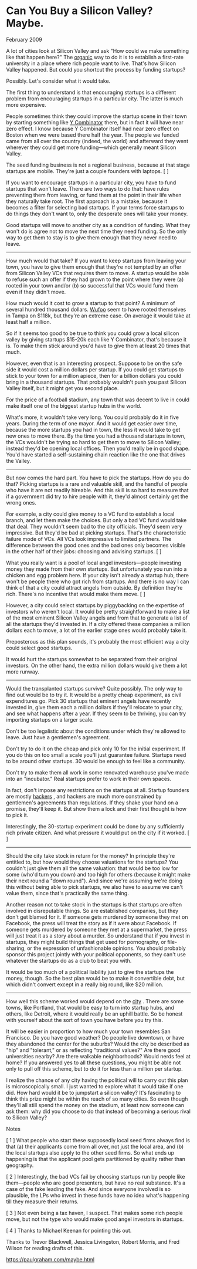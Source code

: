# Can You Buy a Silicon Valley?  Maybe.

February 2009

A lot of cities look at Silicon Valley and ask "How could we make something like that happen here?" The [organic](https://paulgraham.com/siliconvalley.html) way to do it is to establish a first-rate university in a place where rich people want to live. That's how Silicon Valley happened. But could you shortcut the process by funding startups?

Possibly. Let's consider what it would take.

The first thing to understand is that encouraging startups is a different problem from encouraging startups in a particular city. The latter is much more expensive.

People sometimes think they could improve the startup scene in their town by starting something like [Y Combinator](http://ycombinator.com) there, but in fact it will have near zero effect. I know because Y Combinator itself had near zero effect on Boston when we were based there half the year. The people we funded came from all over the country (indeed, the world) and afterward they went wherever they could get more funding—which generally meant Silicon Valley.

The seed funding business is not a regional business, because at that stage startups are mobile. They're just a couple founders with laptops. [ ]

If you want to encourage startups in a particular city, you have to fund startups that won't leave. There are two ways to do that: have rules preventing them from leaving, or fund them at the point in their life when they naturally take root. The first approach is a mistake, because it becomes a filter for selecting bad startups. If your terms force startups to do things they don't want to, only the desperate ones will take your money.

Good startups will move to another city as a condition of funding. What they won't do is agree not to move the next time they need funding. So the only way to get them to stay is to give them enough that they never need to leave.

___

How much would that take? If you want to keep startups from leaving your town, you have to give them enough that they're not tempted by an offer from Silicon Valley VCs that requires them to move. A startup would be able to refuse such an offer if they had grown to the point where they were (a) rooted in your town and/or (b) so successful that VCs would fund them even if they didn't move.

How much would it cost to grow a startup to that point? A minimum of several hundred thousand dollars. [Wufoo](http://wufoo.com) seem to have rooted themselves in Tampa on $118k, but they're an extreme case. On average it would take at least half a million.

So if it seems too good to be true to think you could grow a local silicon valley by giving startups $15-20k each like Y Combinator, that's because it is. To make them stick around you'd have to give them at least 20 times that much.

However, even that is an interesting prospect. Suppose to be on the safe side it would cost a million dollars per startup. If you could get startups to stick to your town for a million apiece, then for a billion dollars you could bring in a thousand startups. That probably wouldn't push you past Silicon Valley itself, but it might get you second place.

For the price of a football stadium, any town that was decent to live in could make itself one of the biggest startup hubs in the world.

What's more, it wouldn't take very long. You could probably do it in five years. During the term of one mayor. And it would get easier over time, because the more startups you had in town, the less it would take to get new ones to move there. By the time you had a thousand startups in town, the VCs wouldn't be trying so hard to get them to move to Silicon Valley; instead they'd be opening local offices. Then you'd really be in good shape. You'd have started a self-sustaining chain reaction like the one that drives the Valley.

___

But now comes the hard part. You have to pick the startups. How do you do that? Picking startups is a rare and valuable skill, and the handful of people who have it are not readily hireable. And this skill is so hard to measure that if a government did try to hire people with it, they'd almost certainly get the wrong ones.

For example, a city could give money to a VC fund to establish a local branch, and let them make the choices. But only a bad VC fund would take that deal. They wouldn't seem bad to the city officials. They'd seem very impressive. But they'd be bad at picking startups. That's the characteristic failure mode of VCs. All VCs look impressive to limited partners. The difference between the good ones and the bad ones only becomes visible in the other half of their jobs: choosing and advising startups. [ ]

What you really want is a pool of local angel investors—people investing money they made from their own startups. But unfortunately you run into a chicken and egg problem here. If your city isn't already a startup hub, there won't be people there who got rich from startups. And there is no way I can think of that a city could attract angels from outside. By definition they're rich. There's no incentive that would make them move. [ ]

However, a city could select startups by piggybacking on the expertise of investors who weren't local. It would be pretty straightforward to make a list of the most eminent Silicon Valley angels and from that to generate a list of all the startups they'd invested in. If a city offered these companies a million dollars each to move, a lot of the earlier stage ones would probably take it.

Preposterous as this plan sounds, it's probably the most efficient way a city could select good startups.

It would hurt the startups somewhat to be separated from their original investors. On the other hand, the extra million dollars would give them a lot more runway.

___

Would the transplanted startups survive? Quite possibly. The only way to find out would be to try it. It would be a pretty cheap experiment, as civil expenditures go. Pick 30 startups that eminent angels have recently invested in, give them each a million dollars if they'll relocate to your city, and see what happens after a year. If they seem to be thriving, you can try importing startups on a larger scale.

Don't be too legalistic about the conditions under which they're allowed to leave. Just have a gentlemen's agreement.

Don't try to do it on the cheap and pick only 10 for the initial experiment. If you do this on too small a scale you'll just guarantee failure. Startups need to be around other startups. 30 would be enough to feel like a community.

Don't try to make them all work in some renovated warehouse you've made into an "incubator." Real startups prefer to work in their own spaces.

In fact, don't impose any restrictions on the startups at all. Startup founders are mostly [hackers](https://paulgraham.com/gba.html) , and hackers are much more constrained by gentlemen's agreements than regulations. If they shake your hand on a promise, they'll keep it. But show them a lock and their first thought is how to pick it.

Interestingly, the 30-startup experiment could be done by any sufficiently rich private citizen. And what pressure it would put on the city if it worked. [ ]

___

Should the city take stock in return for the money? In principle they're entitled to, but how would they choose valuations for the startups? You couldn't just give them all the same valuation: that would be too low for some (who'd turn you down) and too high for others (because it might make their next round a "down round"). And since we're assuming we're doing this without being able to pick startups, we also have to assume we can't value them, since that's practically the same thing.

Another reason not to take stock in the startups is that startups are often involved in disreputable things. So are established companies, but they don't get blamed for it. If someone gets murdered by someone they met on Facebook, the press will treat the story as if it were about Facebook. If someone gets murdered by someone they met at a supermarket, the press will just treat it as a story about a murder. So understand that if you invest in startups, they might build things that get used for pornography, or file-sharing, or the expression of unfashionable opinions. You should probably sponsor this project jointly with your political opponents, so they can't use whatever the startups do as a club to beat you with.

It would be too much of a political liability just to give the startups the money, though. So the best plan would be to make it convertible debt, but which didn't convert except in a really big round, like $20 million.

___

How well this scheme worked would depend on the [city](https://paulgraham.com/cities.html) . There are some towns, like Portland, that would be easy to turn into startup hubs, and others, like Detroit, where it would really be an uphill battle. So be honest with yourself about the sort of town you have before you try this.

It will be easier in proportion to how much your town resembles San Francisco. Do you have good weather? Do people live downtown, or have they abandoned the center for the suburbs? Would the city be described as "hip" and "tolerant," or as reflecting "traditional values?" Are there good universities nearby? Are there walkable neighborhoods? Would nerds feel at home? If you answered yes to all these questions, you might be able not only to pull off this scheme, but to do it for less than a million per startup.

I realize the chance of any city having the political will to carry out this plan is microscopically small. I just wanted to explore what it would take if one did. How hard would it be to jumpstart a silicon valley? It's fascinating to think this prize might be within the reach of so many cities. So even though they'll all still spend the money on the stadium, at least now someone can ask them: why did you choose to do that instead of becoming a serious rival to Silicon Valley?

Notes

[ 1 ] What people who start these supposedly local seed firms always find is that (a) their applicants come from all over, not just the local area, and (b) the local startups also apply to the other seed firms. So what ends up happening is that the applicant pool gets partitioned by quality rather than geography.

[ 2 ] Interestingly, the bad VCs fail by choosing startups run by people like them—people who are good presenters, but have no real substance. It's a case of the fake leading the fake. And since everyone involved is so plausible, the LPs who invest in these funds have no idea what's happening till they measure their returns.

[ 3 ] Not even being a tax haven, I suspect. That makes some rich people move, but not the type who would make good angel investors in startups.

[ 4 ] Thanks to Michael Keenan for pointing this out.

Thanks to Trevor Blackwell, Jessica Livingston, Robert Morris, and Fred Wilson for reading drafts of this.

https://paulgraham.com/maybe.html
